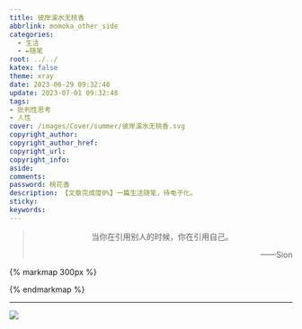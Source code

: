 ```yaml
---
title: 彼岸溪水无桃香
abbrlink: momoka_other_side
categories:
  - 生活
  - ✒️随笔
root: ../../
katex: false
theme: xray
date: 2023-06-29 09:32:48
update: 2023-07-01 09:32:48
tags:
- 批判性思考
- 人性
cover: /images/Cover/summer/彼岸溪水无桃香.svg
copyright_author:
copyright_author_href:
copyright_url:
copyright_info:
aside:
comments:
password: 桃花香
description: 【文章完成度0%】一篇生活随笔，待电子化。
sticky:
keywords:
---
```


> <center>当你在引用别人的时候，你在引用自己。</center>
> <p align="right">——Sion</p>

{% markmap 300px %}
<!-- @import "[TOC]" {cmd="toc" depthFrom=1 depthTo=6 orderedList=false} -->
<!-- code_chunk_output -->



<!-- /code_chunk_output -->
{% endmarkmap %}

-----


![](../../../images/20230506/IMG_20230701_093230.jpg)